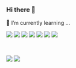 ### Hi there 👋

🌱 I’m currently learning ... 
<br/>

<img src="https://img.shields.io/badge/Java-007396?style=for-the-badge&logo=Java&logoColor=white" /> <img src="https://img.shields.io/badge/Spring-6DB33F?style=for-the-badge&logo=Spring&logoColor=white" /> <img src="https://img.shields.io/badge/Spring Boot-6DB33F?style=for-the-badge&logo=Spring Boot&logoColor=white" /> <img src="https://img.shields.io/badge/MySQL-4479A1?style=for-the-badge&logo=MySQL&logoColor=white" /> <img src="https://img.shields.io/badge/JPA-4FC08D?style=for-the-badge&logo=JPA&logoColor=white" /> <img src="https://img.shields.io/badge/QueryDSL-7952B3?style=for-the-badge&logo=QueryDSL&logoColor=white" /> <img src="https://img.shields.io/badge/gradle-02303A?style=for-the-badge&logo=gradle&logoColor=white">


<br/>

<a href="https://velog.io/@jungnoeun" target="_blank"><img src="https://img.shields.io/badge/velog-#20C997?style=for-the-badge&logo=velog&logoColor=white"/></a>
<img src="https://img.shields.io/badge/Gmail-EA4335?style=for-the-badge&logo=Gmail&logoColor=white" />



<!--
**jungnoeun/jungnoeun** is a ✨ _special_ ✨ repository because its `README.md` (this file) appears on your GitHub profile.

Here are some ideas to get you started:

- 🔭 I’m currently working on ...
- 🌱 I’m currently learning ...
- 👯 I’m looking to collaborate on ...
- 🤔 I’m looking for help with ...
- 💬 Ask me about ...
- 📫 How to reach me: ...
- 😄 Pronouns: ...
- ⚡ Fun fact: ...
-->
